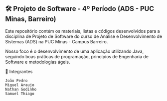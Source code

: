 ## 🛠 Projeto de Software - 4º Período (ADS - PUC Minas, Barreiro)


Este repositório contém os materiais, listas e códigos desenvolvidos para a disciplina de Projeto de Software do curso de Análise e Desenvolvimento de Sistemas (ADS) na PUC Minas - Campus Barreiro.

Nosso foco é o desenvolvimento de uma aplicação utilizando Java, seguindo boas práticas de programação, princípios de Engenharia de Software e metodologias ágeis.

👥 Integrantes

    João Pedro
    Miguel Araujo
    Nathan Godinho
    Samuel Thiago
